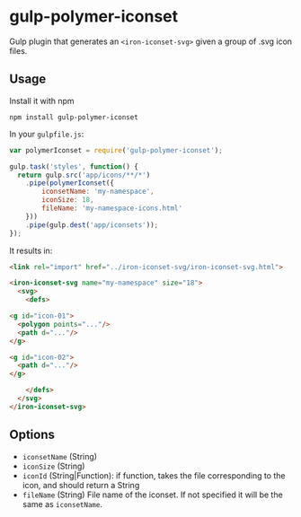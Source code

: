 # gulp-polymer-iconset
Gulp plugin that generates an `<iron-iconset-svg>` given a group of .svg icon files.

## Usage

Install it with npm

    npm install gulp-polymer-iconset

In your <code>gulpfile.js</code>:

```javascript
var polymerIconset = require('gulp-polymer-iconset');

gulp.task('styles', function() {
  return gulp.src('app/icons/**/*')
    .pipe(polymerIconset({
        iconsetName: 'my-namespace',
        iconSize: 18,
        fileName: 'my-namespace-icons.html'
    }))
    .pipe(gulp.dest('app/iconsets'));
});
```

It results in:
```html
<link rel="import" href="../iron-iconset-svg/iron-iconset-svg.html">

<iron-iconset-svg name="my-namespace" size="18">
  <svg>
    <defs>

<g id="icon-01">
  <polygon points="..."/>
  <path d="..."/>
</g>

<g id="icon-02">
  <path d="..."/>
</g>

    </defs>
  </svg>
</iron-iconset-svg>
```

## Options
* `iconsetName` (String)
* `iconSize` (String)
* `iconId` (String|Function): if function, takes the file corresponding to the icon, and should return a String
* `fileName` (String) File name of the iconset. If not specified it will be the same as `iconsetName`.
